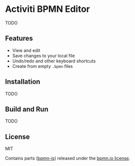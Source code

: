 # Activiti BPMN Editor

TODO

## Features

- View and edit
- Save changes to your local file
- Undo/redo and other keyboard shortcuts
- Create from empty `.bpmn` files

## Installation

TODO

## Build and Run

TODO

## License

MIT

Contains parts ([bpmn-js](https://github.com/bpmn-io/bpmn-js)) released under the [bpmn.io license](http://bpmn.io/license).
